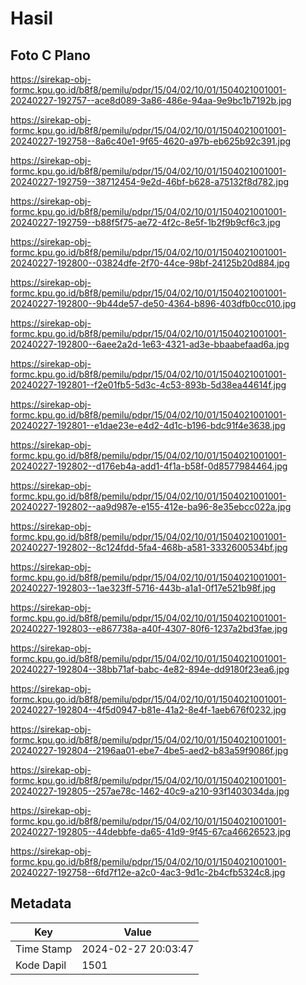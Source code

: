 # Hasil

## Foto C Plano

https://sirekap-obj-formc.kpu.go.id/b8f8/pemilu/pdpr/15/04/02/10/01/1504021001001-20240227-192757--ace8d089-3a86-486e-94aa-9e9bc1b7192b.jpg

https://sirekap-obj-formc.kpu.go.id/b8f8/pemilu/pdpr/15/04/02/10/01/1504021001001-20240227-192758--8a6c40e1-9f65-4620-a97b-eb625b92c391.jpg

https://sirekap-obj-formc.kpu.go.id/b8f8/pemilu/pdpr/15/04/02/10/01/1504021001001-20240227-192759--38712454-9e2d-46bf-b628-a75132f8d782.jpg

https://sirekap-obj-formc.kpu.go.id/b8f8/pemilu/pdpr/15/04/02/10/01/1504021001001-20240227-192759--b88f5f75-ae72-4f2c-8e5f-1b2f9b9cf6c3.jpg

https://sirekap-obj-formc.kpu.go.id/b8f8/pemilu/pdpr/15/04/02/10/01/1504021001001-20240227-192800--03824dfe-2f70-44ce-98bf-24125b20d884.jpg

https://sirekap-obj-formc.kpu.go.id/b8f8/pemilu/pdpr/15/04/02/10/01/1504021001001-20240227-192800--9b44de57-de50-4364-b896-403dfb0cc010.jpg

https://sirekap-obj-formc.kpu.go.id/b8f8/pemilu/pdpr/15/04/02/10/01/1504021001001-20240227-192800--6aee2a2d-1e63-4321-ad3e-bbaabefaad6a.jpg

https://sirekap-obj-formc.kpu.go.id/b8f8/pemilu/pdpr/15/04/02/10/01/1504021001001-20240227-192801--f2e01fb5-5d3c-4c53-893b-5d38ea44614f.jpg

https://sirekap-obj-formc.kpu.go.id/b8f8/pemilu/pdpr/15/04/02/10/01/1504021001001-20240227-192801--e1dae23e-e4d2-4d1c-b196-bdc91f4e3638.jpg

https://sirekap-obj-formc.kpu.go.id/b8f8/pemilu/pdpr/15/04/02/10/01/1504021001001-20240227-192802--d176eb4a-add1-4f1a-b58f-0d8577984464.jpg

https://sirekap-obj-formc.kpu.go.id/b8f8/pemilu/pdpr/15/04/02/10/01/1504021001001-20240227-192802--aa9d987e-e155-412e-ba96-8e35ebcc022a.jpg

https://sirekap-obj-formc.kpu.go.id/b8f8/pemilu/pdpr/15/04/02/10/01/1504021001001-20240227-192802--8c124fdd-5fa4-468b-a581-3332600534bf.jpg

https://sirekap-obj-formc.kpu.go.id/b8f8/pemilu/pdpr/15/04/02/10/01/1504021001001-20240227-192803--1ae323ff-5716-443b-a1a1-0f17e521b98f.jpg

https://sirekap-obj-formc.kpu.go.id/b8f8/pemilu/pdpr/15/04/02/10/01/1504021001001-20240227-192803--e867738a-a40f-4307-80f6-1237a2bd3fae.jpg

https://sirekap-obj-formc.kpu.go.id/b8f8/pemilu/pdpr/15/04/02/10/01/1504021001001-20240227-192804--38bb71af-babc-4e82-894e-dd9180f23ea6.jpg

https://sirekap-obj-formc.kpu.go.id/b8f8/pemilu/pdpr/15/04/02/10/01/1504021001001-20240227-192804--4f5d0947-b81e-41a2-8e4f-1aeb676f0232.jpg

https://sirekap-obj-formc.kpu.go.id/b8f8/pemilu/pdpr/15/04/02/10/01/1504021001001-20240227-192804--2196aa01-ebe7-4be5-aed2-b83a59f9086f.jpg

https://sirekap-obj-formc.kpu.go.id/b8f8/pemilu/pdpr/15/04/02/10/01/1504021001001-20240227-192805--257ae78c-1462-40c9-a210-93f1403034da.jpg

https://sirekap-obj-formc.kpu.go.id/b8f8/pemilu/pdpr/15/04/02/10/01/1504021001001-20240227-192805--44debbfe-da65-41d9-9f45-67ca46626523.jpg

https://sirekap-obj-formc.kpu.go.id/b8f8/pemilu/pdpr/15/04/02/10/01/1504021001001-20240227-192758--6fd7f12e-a2c0-4ac3-9d1c-2b4cfb5324c8.jpg


## Metadata

| Key        | Value               |
| ---------- | ------------------- |
| Time Stamp | 2024-02-27 20:03:47 |
| Kode Dapil | 1501                |



